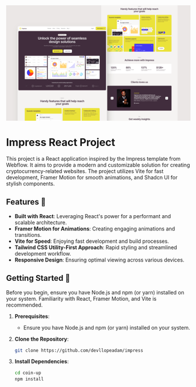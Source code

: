 ![Rest Countries](./src/assets/screenshots/screenshot.png)

# Impress React Project

This project is a React application inspired by the Impress template from Webflow. It aims to provide a modern and customizable solution for creating cryptocurrency-related websites. The project utilizes Vite for fast development, Framer Motion for smooth animations, and Shadcn UI for stylish components.

## Features 🎉

- **Built with React**: Leveraging React's power for a performant and scalable architecture.
- **Framer Motion for Animations**: Creating engaging animations and transitions.
- **Vite for Speed**: Enjoying fast development and build processes.
- **Tailwind CSS Utility-First Approach**: Rapid styling and streamlined development workflow.
- **Responsive Design**: Ensuring optimal viewing across various devices.

## Getting Started 🚀

Before you begin, ensure you have Node.js and npm (or yarn) installed on your system. Familiarity with React, Framer Motion, and Vite is recommended.

1. **Prerequisites**:

   - Ensure you have Node.js and npm (or yarn) installed on your system.

2. **Clone the Repository**:

   ```bash
   git clone https://github.com/devllopeadam/impress
   ```

3. **Install Dependencies**:
   ```bash
   cd coin-up
   npm install
   ```
